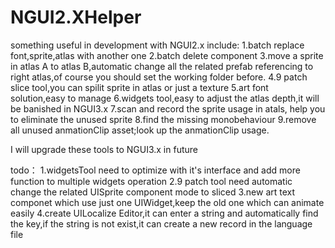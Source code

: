 NGUI2.XHelper
=============
something useful in development with NGUI2.x
include:
1.batch replace font,sprite,atlas with another one
2.batch delete component 
3.move a sprite in atlas A to atlas B,automatic change all the related prefab referencing to right atlas,of course you should set the working folder before.
4.9 patch slice tool,you can spilit sprite in atlas or just a texture
5.art font solution,easy to manage
6.widgets tool,easy to adjust the atlas depth,it will be banished in NGUI3.x
7.scan and record the sprite usage in atals, help you to eliminate the unused sprite
8.find the missing monobehaviour
9.remove all unused anmationClip asset;look up the anmationClip usage.


I will upgrade these tools to NGUI3.x in future

todo：
1.widgetsTool need to optimize with it's interface and add more function to multiple widgets operation 
2.9 patch tool need automatic change the related UISprite component mode to sliced
3.new art text componet which use just one UIWidget,keep the old one which can animate easily
4.create UILocalize Editor,it can enter a string and automatically find the key,if the string 
is not exist,it can create a new record in the language file
